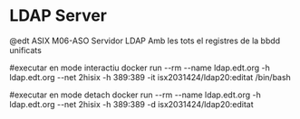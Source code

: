 # LDAP Server
@edt ASIX M06-ASO
Servidor LDAP
Amb les tots el registres de la bbdd unificats

#executar en mode interactiu
docker run --rm --name ldap.edt.org -h ldap.edt.org --net 2hisix -h 389:389 -it isx2031424/ldap20:editat /bin/bash

#executar en mode detach
docker run --rm --name ldap.edt.org -h ldap.edt.org --net 2hisix -h 389:389 -d isx2031424/ldap20:editat
